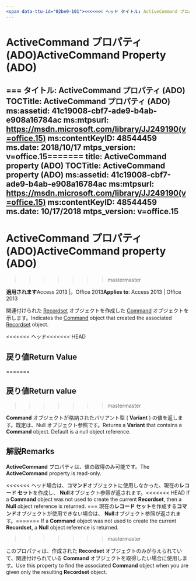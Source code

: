 ```yaml
---
<span data-ttu-id="02be9-101"><<<<<<< ヘッド タイトル: ActiveCommand プロパティ (ADO) TOCTitle: ActiveCommand プロパティ (ADO) ms:assetid: 41c19008-cbf7-ade9-b4ab-e908a16784ac ms:mtpsurl: https://msdn.microsoft.com/library/JJ249190(v=office.15) ms:contentKeyID: 48544459 ms.date: 2015/09/18 mtps_version: v =office.15</span><span class="sxs-lookup"><span data-stu-id="02be9-101"><<<<<<< HEAD title: ActiveCommand Property (ADO) TOCTitle: ActiveCommand Property (ADO) ms:assetid: 41c19008-cbf7-ade9-b4ab-e908a16784ac ms:mtpsurl: https://msdn.microsoft.com/library/JJ249190(v=office.15) ms:contentKeyID: 48544459 ms.date: 09/18/2015 mtps_version: v=office.15</span></span>
---
```


# <a name="activecommand-property-ado"></a><span data-ttu-id="02be9-102">ActiveCommand プロパティ (ADO)</span><span class="sxs-lookup"><span data-stu-id="02be9-102">ActiveCommand Property (ADO)</span></span>

<span data-ttu-id="02be9-103">=== タイトル: ActiveCommand プロパティ (ADO) TOCTitle: ActiveCommand プロパティ (ADO) ms:assetid: 41c19008-cbf7-ade9-b4ab-e908a16784ac ms:mtpsurl: https://msdn.microsoft.com/library/JJ249190(v=office.15) ms:contentKeyID: 48544459 ms.date: 2018/10/17 mtps_version: v=office.15</span><span class="sxs-lookup"><span data-stu-id="02be9-103">======= title: ActiveCommand property (ADO) TOCTitle: ActiveCommand property (ADO) ms:assetid: 41c19008-cbf7-ade9-b4ab-e908a16784ac ms:mtpsurl: https://msdn.microsoft.com/library/JJ249190(v=office.15) ms:contentKeyID: 48544459 ms.date: 10/17/2018 mtps_version: v=office.15</span></span>
---

# <a name="activecommand-property-ado"></a><span data-ttu-id="02be9-104">ActiveCommand プロパティ (ADO)</span><span class="sxs-lookup"><span data-stu-id="02be9-104">ActiveCommand property (ADO)</span></span>
>>>>>>> <span data-ttu-id="02be9-105">master</span><span class="sxs-lookup"><span data-stu-id="02be9-105">master</span></span>

<span data-ttu-id="02be9-106">**適用されます**Access 2013 |。Office 2013</span><span class="sxs-lookup"><span data-stu-id="02be9-106">**Applies to**: Access 2013 | Office 2013</span></span>

<span data-ttu-id="02be9-107">関連付けられた [Recordset](command-object-ado.md) オブジェクトを作成した [Command](recordset-object-ado.md) オブジェクトを示します。</span><span class="sxs-lookup"><span data-stu-id="02be9-107">Indicates the [Command](command-object-ado.md) object that created the associated [Recordset](recordset-object-ado.md) object.</span></span>

<span data-ttu-id="02be9-108"><<<<<<< ヘッド</span><span class="sxs-lookup"><span data-stu-id="02be9-108"><<<<<<< HEAD</span></span>
## <a name="return-value"></a><span data-ttu-id="02be9-109">戻り値</span><span class="sxs-lookup"><span data-stu-id="02be9-109">Return Value</span></span>
=======
## <a name="return-value"></a><span data-ttu-id="02be9-110">戻り値</span><span class="sxs-lookup"><span data-stu-id="02be9-110">Return value</span></span>
>>>>>>> <span data-ttu-id="02be9-111">master</span><span class="sxs-lookup"><span data-stu-id="02be9-111">master</span></span>

<span data-ttu-id="02be9-p101">**Command** オブジェクトが格納されたバリアント型 ( **Variant** ) の値を返します。既定は、Null オブジェクト参照です。</span><span class="sxs-lookup"><span data-stu-id="02be9-p101">Returns a **Variant** that contains a **Command** object. Default is a null object reference.</span></span>

## <a name="remarks"></a><span data-ttu-id="02be9-114">解説</span><span class="sxs-lookup"><span data-stu-id="02be9-114">Remarks</span></span>

<span data-ttu-id="02be9-115">**ActiveCommand** プロパティは、値の取得のみ可能です。</span><span class="sxs-lookup"><span data-stu-id="02be9-115">The **ActiveCommand** property is read-only.</span></span>

<span data-ttu-id="02be9-116"><<<<<<< ヘッド場合は、**コマンド**オブジェクトに使用しなかった、現在の**レコード セット**を作成し、 **Null**オブジェクト参照が返されます。</span><span class="sxs-lookup"><span data-stu-id="02be9-116"><<<<<<< HEAD If a **Command** object was not used to create the current **Recordset**, then a **Null** object reference is returned.</span></span>
<span data-ttu-id="02be9-117">=== 現在の**レコード セット**を作成する**コマンド**オブジェクトが使用できない場合は、 **Null**オブジェクト参照が返されます。</span><span class="sxs-lookup"><span data-stu-id="02be9-117">======= If a **Command** object was not used to create the current **Recordset**, a **Null** object reference is returned.</span></span>
>>>>>>> <span data-ttu-id="02be9-118">master</span><span class="sxs-lookup"><span data-stu-id="02be9-118">master</span></span>

<span data-ttu-id="02be9-119">このプロパティは、作成された **Recordset** オブジェクトのみが与えられていて、関連付けられている **Command** オブジェクトを取得したい場合に使用します。</span><span class="sxs-lookup"><span data-stu-id="02be9-119">Use this property to find the associated **Command** object when you are given only the resulting **Recordset** object.</span></span>

